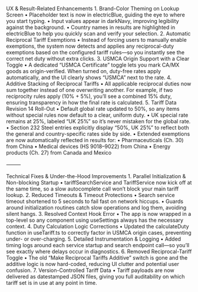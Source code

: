 UX & Result-Related Enhancements 1. Brand-Color Theming on Lookup Screen
• Placeholder text is now in electricBlue, guiding the eye to where you start typing.
• Input values appear in darkNavy, improving legibility against the background.
• Country names in results are highlighted in electricBlue to help you quickly scan and verify your selection. 2. Automatic Reciprocal Tariff Exemptions
• Instead of forcing users to manually enable exemptions, the system now detects and applies any reciprocal-duty exemptions based on the configured tariff rules—so you instantly see the correct net duty without extra clicks. 3. USMCA Origin Support with a Clear Toggle
• A dedicated “USMCA Certificate” toggle lets you mark CA/MX goods as origin-verified. When turned on, duty-free rates apply automatically, and the UI clearly shows “USMCA” next to the rate. 4. Additive Stacking of Reciprocal Tariffs
• All applicable reciprocal duties now sum together instead of one overwriting another. For example, if two reciprocity rules apply (10% + 5%), you’ll see a combined 15% duty, ensuring transparency in how the final rate is calculated. 5. Tariff Data Revision 14 Roll-Out
• Default global rate updated to 50%, so any items without special rules now default to a clear, uniform duty.
• UK special rate remains at 25%, labeled “UK 25%” so it’s never mistaken for the global rate.
• Section 232 Steel entries explicitly display “50%, UK 25%” to reflect both the general and country-specific rates side by side.
• Extended exemptions are now automatically reflected in results for:
• Pharmaceuticals (Ch. 30) from China
• Medical devices (HS 9018–9022) from China
• Energy products (Ch. 27) from Canada and Mexico

⸻

Technical Fixes & Under-the-Hood Improvements 1. Parallel Initialization & Non-blocking Startup
• tariffSearchService and TariffService now kick off at the same time, so a slow autocomplete call won’t block your main tariff lookup. 2. Reduced Timeouts & Timeout Protections
• Search service timeout shortened to 5 seconds to fail fast on network hiccups.
• Guards around initialization routines catch slow operations and log them, avoiding silent hangs. 3. Resolved Context Hook Error
• The app is now wrapped in a top-level <SettingsProvider> so any component using useSettings always has the necessary context. 4. Duty Calculation Logic Corrections
• Updated the calculateDuty function in useTariff.ts to correctly factor in USMCA origin cases, preventing under- or over-charging. 5. Detailed Instrumentation & Logging
• Added timing logs around each service startup and search endpoint call—so you’ll see exactly where delays occur in diagnostics. 6. Removed Reciprocal-Tariff Toggle
• The old “Make Reciprocal Tariffs Additive” switch is gone and the additive logic is now hard-coded, reducing UI clutter and potential user confusion. 7. Version-Controlled Tariff Data
• Tariff payloads are now delivered as datestamped JSON files, giving you full auditability on which tariff set is in use at any point in time.
